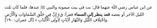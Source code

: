 عن ابن عباس رضي ﷲ عنهما قال: بت في بيت ميمونة والنبي ﷺ عندها، فلما كان ثلث الليل الآخر أو بعضه **قعد** **ينظر إلى السماء** فقرأ: ق﴿ إِنَّ فِي خَلْقِ السَّمَاوَاتِ وَالْأَرْضِ وَاخْتِلَافِ اللَّيْلِ وَالنَّهَارِ لَآيَاتٍ لِأُولِي الْأَلْبَابِ ﴾  [آل عمران: ١٩٠].